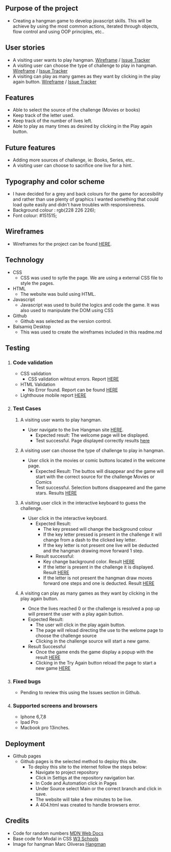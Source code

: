 ## Purpose of the project
* Creating a hangman game to develop javascript skills. This will be achieve by using the most common actions, iterated through objects, flow control and using OOP principles, etc..
## User stories
* A visiting user wants to play hangman. [Wireframe](docs/wireframes/Welcome.png) / [Issue Tracker](https://github.com/rfpotrero/hangman/issues?q=label%3A%22Game+Basis%22+)
* A visiting user can choose the type of challenge to play in hangman. [Wireframe](docs/wireframes/Game.png) / [Issue Tracker]()
* A visiting can play as many games as they want by clicking in the play again button. [Wireframe](docs/wireframes/Result.png) / [Issue Tracker](https://github.com/rfpotrero/hangman/issues?q=label%3A%22Game+Result%22+)
## Features
* Able to select the source of the challenge (Movies or books)
* Keep track of the letter used.
* Keep track of the number of lives left.
* Able to play as many times as desired by clicking in the Play again button. 
## Future features
* Adding more sources of challenge, ie: Books, Series, etc..
* A visiting user can choose to sacrifice one live for a hint. 
## Typography and color scheme
* I have decided for a grey and back colours for the game for accesibility and rather than use plenty of graphics I wanted something that could load quite easily and didn't have troubles with responsiveness.
* Background colour : rgb(228 226 226);
* Font colour: #151515;
## Wireframes
* Wireframes for the project can be found [HERE](docs/wireframes/).
## Technology
* CSS
  - CSS was used to sytle the page. We are using a external CSS file to style the pages.  
* HTML 
  - The website was build using HTML.
* Javascript
  - Javascript was used to build the logics and code the game. It was also used to manipulate the DOM using CSS
* Github
  - Github was selected as the version control. 
* Balsamiq Desktop
  - This was used to create the wireframes included in this readme.md
## Testing
   1. ### Code validation
      * CSS validation 
        * CSS validation wihtout errors. Report [HERE](https://jigsaw.w3.org/css-validator/validator?uri=https%3A%2F%2Frfpotrero.github.io%2Fhangman%2F&profile=css3svg&usermedium=all&warning=1&vextwarning=&lang=en)
      * HTML Validation 
        * No Error found. Report can be found [HERE](https://validator.w3.org/nu/?doc=https%3A%2F%2Frfpotrero.github.io%2Fhangman%2F)
      * Lighthouse mobile report [HERE](docs/lighthousemobilereport.png)
   
   2. ### Test Cases
      1. A visiting user wants to play hangman.
         * User navigate to the live Hangman site [HERE](https://rfpotrero.github.io/hangman/).
           - Expected result: The welcome page will be displayed.
           - Test successful. Page displayed correctly results [here](docs/testCases/testcase1mobile.png)


      2. A visiting user can choose the type of challenge to play in hangman.
         *  User click in the movies or comic buttons located in the welcome page. 
            - Expected Result: The buttos will disappear and the game will start with the correct source for the challenge Movies or Comics
            - Test successful. Selection buttons disappeared and the game stars. Results [HERE](docs/testCases/tescase2mobile.png)

      3. A visiting user click in the interactive keyboard to guess the challenge. 
         * User click in the interactive keyboard.
           - Expected Result: 
             * The key pressed will change the background colour
             * If the key letter pressed is present in the challenge it will change from a dash to the clicked key letter. 
             * If the key letter is not present one live will be deducted and the hangman drawing move forward 1 step.
           - Result successful:
             * Key change background color. Result [HERE](docs/testCases/tescase3mobile1.png)
             * If the letter is present in the challenge it is displayed. Result [HERE](docs/testCases/testcase3mobile2.png)
             * If the letter is not present the hangman draw moves forward one steps and one is deducted. Result [HERE](docs/testCases/testcase3mobile2.png)
      4. A visiting can play as many games as they want by clicking in the play again button.
         *  Once the lives reached 0 or the challenge is resolved a pop up will present the user with a play again button. 
           - Expected Result: 
             * The user will click in the play again button. 
             * The page will reload directing the use to the welome page to choose the challenge source 
             * Clicking in the challenge source will start a new game. 
           - Result Successful
             * Once the game ends the game display a popup with the result [HERE](docs/testCases/testcase4mobile.png)
             * Clicking in the Try Again button reload the page to start a new game [HERE](docs/testCases/testcase1mobile.png)
              
   3. ### Fixed bugs
      * Pending to review this using the Issues section in Github.
   4. ### Supported screens and browsers
      * Iphone 6,7,8 
      * Ipad Pro
      * Macbook pro 13inches. 
## Deployment
* Github pages
  * Github pages is the selected method to deploy this site.
    - To deploy this site to the internet follow the steps below:
      * Navigate to project repository
      * Click in Settigs at the repository navigation bar.
      * In Code and Automation click in Pages
      * Under Source select Main or the correct branch and click in save.
      * The website will take a few minutes to be live.
      * A 404.html was created to handle browsers error. 

## Credits
* Code for random numbers [MDN Web Docs](https://developer.mozilla.org/en-US/docs/Web/JavaScript/Reference/Global_Objects/Math/random)
* Base code for Modal in CSS [W3 Schools](https://www.w3schools.com/howto/howto_css_delete_modal.asp)
* Image for hangman Marc Oliveras [Hangman](https://www.oligalma.com/en/downloads/images/hangman)
